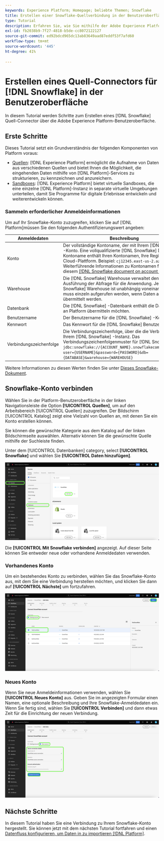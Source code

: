 ```yaml
---
keywords: Experience Platform; Homepage; beliebte Themen; Snowflake
title: Erstellen einer Snowflake-Quellverbindung in der Benutzeroberfläche
type: Tutorial
description: Erfahren Sie, wie Sie mithilfe der Adobe Experience Platform-Benutzeroberfläche eine Snowflake-Quellverbindung erstellen.
exl-id: fb2038b9-7f27-4818-b5de-cc8072122127
source-git-commit: ed92bdcd965dc13ab83649aad87eddf53f7afd60
workflow-type: tm+mt
source-wordcount: '445'
ht-degree: 41%

---
```


# Erstellen eines Quell-Connectors für [!DNL Snowflake] in der Benutzeroberfläche

In diesem Tutorial werden Schritte zum Erstellen eines [!DNL Snowflake] Quell-Connector über die Adobe Experience Platform-Benutzeroberfläche.

## Erste Schritte

Dieses Tutorial setzt ein Grundverständnis der folgenden Komponenten von Platform voraus:

* [Quellen](../../../../home.md): [!DNL Experience Platform] ermöglicht die Aufnahme von Daten aus verschiedenen Quellen und bietet Ihnen die Möglichkeit, die eingehenden Daten mithilfe von [!DNL Platform]-Services zu strukturieren, zu kennzeichnen und anzureichern.
* [Sandboxes](../../../../../sandboxes/home.md): [!DNL Experience Platform] bietet virtuelle Sandboxes, die eine einzelne [!DNL Platform]-Instanz in separate virtuelle Umgebungen unterteilen, damit Sie Programme für digitale Erlebnisse entwickeln und weiterentwickeln können.

### Sammeln erforderlicher Anmeldeinformationen

Um auf Ihr Snowflake-Konto zuzugreifen, klicken Sie auf [!DNL Platform]müssen Sie den folgenden Authentifizierungswert angeben:

| Anmeldedaten | Beschreibung |
| ---------- | ----------- |
| Konto | Der vollständige Kontoname, der mit Ihrem [!DNL Snowflake] -Konto. Eine vollqualifizierte [!DNL Snowflake] Der Kontoname enthält Ihren Kontonamen, Ihre Region und Ihre Cloud-Plattform. Beispiel: `cj12345.east-us-2.azure`. Weiterführende Informationen zu Kontonamen finden Sie in diesem [[!DNL Snowflake document on account identifiers]](https://docs.snowflake.com/en/user-guide/admin-account-identifier.html). |
| Warehouse | Die [!DNL Snowflake] Warehouse verwaltet den Prozess der Ausführung der Abfrage für die Anwendung. Jeder [!DNL Snowflake] Warehouse ist unabhängig voneinander und muss einzeln aufgerufen werden, wenn Daten an Platform übermittelt werden. |
| Datenbank | Die [!DNL Snowflake] -Datenbank enthält die Daten, die Sie an Platform übermitteln möchten. |
| Benutzername | Der Benutzername für die [!DNL Snowflake] -Konto. |
| Kennwort | Das Kennwort für die [!DNL Snowflake] Benutzerkonto. |
| Verbindungszeichenfolge | Die Verbindungszeichenfolge, über die die Verbindung zu Ihrem [!DNL Snowflake] -Instanz. Das Verbindungszeichenfolgenmuster für [!DNL Snowflake] is `jdbc:snowflake://{ACCOUNT_NAME}.snowflakecomputing.com/?user={USERNAME}&password={PASSWORD}&db={DATABASE}&warehouse={WAREHOUSE}` |

Weitere Informationen zu diesen Werten finden Sie unter [Dieses Snowflake-Dokument](https://docs.snowflake.com/en/user-guide/key-pair-auth.html).

## Snowflake-Konto verbinden

Wählen Sie in der Platform-Benutzeroberfläche in der linken Navigationsleiste die Option **[!UICONTROL Quellen]**, um auf den Arbeitsbereich [!UICONTROL Quellen] zuzugreifen. Der Bildschirm [!UICONTROL Katalog] zeigt eine Vielzahl von Quellen an, mit denen Sie ein Konto erstellen können.

Sie können die gewünschte Kategorie aus dem Katalog auf der linken Bildschirmseite auswählen. Alternativ können Sie die gewünschte Quelle mithilfe der Suchleiste finden.

Unter dem [!UICONTROL Datenbanken] category, select **[!UICONTROL Snowflake]** und wählen Sie **[!UICONTROL Daten hinzufügen]**.

![](../../../../images/tutorials/create/snowflake/catalog.png)

Die **[!UICONTROL Mit Snowflake verbinden]** angezeigt. Auf dieser Seite können Sie entweder neue oder vorhandene Anmeldedaten verwenden.

### Vorhandenes Konto

Um ein bestehendes Konto zu verbinden, wählen Sie das Snowflake-Konto aus, mit dem Sie eine Verbindung herstellen möchten, und klicken Sie dann auf **[!UICONTROL Nächste]** um fortzufahren.

![](../../../../images/tutorials/create/snowflake/existing.png)

### Neues Konto

Wenn Sie neue Anmeldeinformationen verwenden, wählen Sie **[!UICONTROL Neues Konto]** aus. Geben Sie im angezeigten Formular einen Namen, eine optionale Beschreibung und Ihre Snowflake-Anmeldedaten ein. Wenn Sie fertig sind, wählen Sie **[!UICONTROL Verbinden]** und dann etwas Zeit für die Einrichtung der neuen Verbindung.

![](../../../../images/tutorials/create/snowflake/new.png)

## Nächste Schritte

In diesem Tutorial haben Sie eine Verbindung zu Ihrem Snowflake-Konto hergestellt. Sie können jetzt mit dem nächsten Tutorial fortfahren und einen [Datenfluss konfigurieren, um Daten in zu importieren [!DNL Platform]](../../dataflow/databases.md).
